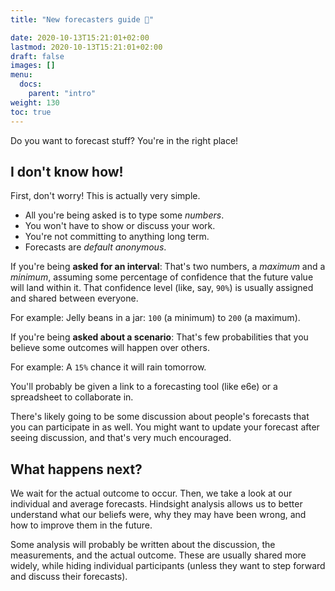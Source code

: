 ```yaml
---
title: "New forecasters guide 🎉"

date: 2020-10-13T15:21:01+02:00
lastmod: 2020-10-13T15:21:01+02:00
draft: false
images: []
menu:
  docs:
    parent: "intro"
weight: 130
toc: true
---
```


Do you want to forecast stuff? You're in the right place!

## I don't know how!
First, don't worry! This is actually very simple.

- All you're being asked is to type some _numbers_. 
- You won't have to show or discuss your work.
- You're not committing to anything long term.
- Forecasts are _default anonymous_.

If you're being **asked for an interval**: That's two numbers, a _maximum_ and a _minimum_, assuming some percentage of confidence that the future value will land within it. That confidence level (like, say, `90%`) is usually assigned and shared between everyone.

For example: Jelly beans in a jar: `100` (a minimum) to `200` (a maximum).

If you're being **asked about a scenario**: That's few probabilities that you believe some outcomes will happen over others.

For example: A `15%` chance it will rain tomorrow.

You'll probably be given a link to a forecasting tool (like e6e) or a spreadsheet to collaborate in.

There's likely going to be some discussion about people's forecasts that you can participate in as well. You might want to update your forecast after seeing discussion, and that's very much encouraged. 

## What happens next?
We wait for the actual outcome to occur. Then, we take a look at our individual and average forecasts. Hindsight analysis allows us to better understand what our beliefs were, why they may have been wrong, and how to improve them in the future.

Some analysis will probably be written about the discussion, the measurements, and the actual outcome. These are usually shared more widely, while hiding individual participants (unless they want to step forward and discuss their forecasts).